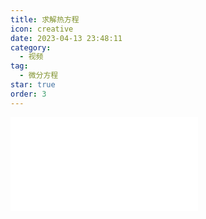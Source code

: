 ```yaml
---
title: 求解热方程
icon: creative
date: 2023-04-13 23:48:11
category:
  - 视频
tag:
  - 微分方程
star: true
order: 3
---
```



<div class="video-container">
  <iframe src="//player.bilibili.com/player.html?aid=354961780&bvid=BV1gX4y1z7GL&cid=1094647408&page=1" scrolling="no" border="0" frameborder="no" framespacing="0" allowfullscreen="true"> </iframe>
</div>
